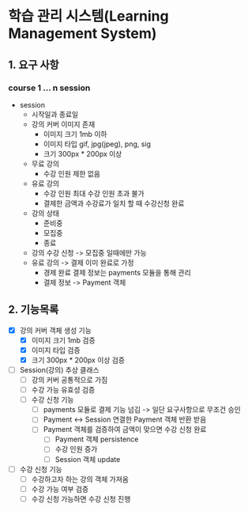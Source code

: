 # 학습 관리 시스템(Learning Management System)

## 1. 요구 사항
### course 1 … n session
* session
    * 시작일과 종료일
    * 강의 커버 이미지 존재
        * 이미지 크기 1mb 이하
        * 이미지 타입 gif, jpg(jpeg), png, sig
        * 크기 300px * 200px 이상
    * 무료 강의
        * 수강 인원 제한 없음
    * 유료 강의
        * 수강 인원 최대 수강 인원 초과 불가
        * 결제한 금액과 수강료가 일치 할 때 수강신청 완료
    * 강의 상태
        * 준비중
        * 모집중
        * 종료
    * 강의 수강 신청 -> 모집중 일때에만 가능
    * 유료 강의 -> 결제 이미 완료로 가정
        * 경제 완료 결제 정보는 payments 모듈을 통해 관리
        * 결제 정보 -> Payment 객체

## 2. 기능목록
* [x] 강의 커버 객체 생성 기능
    * [x] 이미지 크기 1mb 검증
    * [x] 이미지 타입 검증
    * [x] 크기 300px * 200px 이상 검증
* [ ] Session(강의) 추상 클래스
    * [ ] 강의 커버 공통적으로 가짐
    * [ ] 수강 가능 유효성 검증
    * [ ] 수강 신청 기능
        * [ ] payments 모듈로 결제 기능 넘김 -> 일단 요구사항으로 무조건 승인
        * [ ] Payment <-> Session 연결한 Payment 객체 반환 받음
        * [ ] Payment 객체를 검증하여 금액이 맞으면 수강 신청 완료
            * [ ] Payment 객체 persistence
            * [ ] 수강 인원 증가
            * [ ] Session 객체 update

* [ ] 수강 신청 기능
    * [ ] 수강하고자 하는 강의 객체 가져옴
    * [ ] 수강 가능 여부 검증
    * [ ] 수강 신청 가능하면 수강 신청 진행
